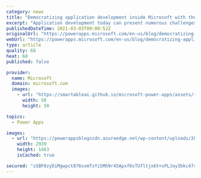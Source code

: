 ```yaml
---
category: news
title: "Democratizing application development inside Microsoft with the Power Platform"
excerpt: "Application development today can present numerous challenges, especially for large organizations with numerous teams working across various workflows and apps at once. With digitalization increasing rapidly, so has the pressure on teams to develop and maintain a multitude of applications to meet current"
publishedDateTime: 2021-03-03T09:00:52Z
originalUrl: "https://powerapps.microsoft.com/en-us/blog/democratizing-application-development-inside-microsoft-with-the-power-platform/"
webUrl: "https://powerapps.microsoft.com/en-us/blog/democratizing-application-development-inside-microsoft-with-the-power-platform/"
type: article
quality: 68
heat: 68
published: false

provider:
  name: Microsoft
  domain: microsoft.com
  images:
    - url: "https://smartableai.github.io/microsoft-power-apps/assets/images/organizations/microsoft.com-50x50.jpg"
      width: 50
      height: 50

topics:
  - Power Apps

images:
  - url: "https://powerappsblogscdn.azureedge.net/wp-content/uploads/2021/02/SuccessHub-Arch.jpg"
    width: 2939
    height: 1463
    isCached: true

secured: "sSBF0zyDiMgwpct876svmTsYiSMh9r45Apxf6sTUfltjx6t+sPLJoy3bkc47rfqZb157Ziatmgb72voOw8/IsHil3zomK7L4EdAjgWWgmoLfqnCjVxwxrSjIS3ya08wAdujxrAlK1MaMguRT6J99G9+2oF13mAe8IhhpG5SjWseKl56Q6AtEn+Qxr7SBNkBVtUIj10RRXAzFAN9vIBIuxz0wxzevmVSKYSf3Yt2J1sMZb2pgqHZzIjuXgKDw6XUoY+tu8PE5rqWvVl6+zeBjL12RQeY4ZhQI0BlewAN0olCyC+hlCyI25rAYz5gC0TY+r41kUsu5cfTCUFPpWWNwi7fOffQM4++E+mqb6XZ5lCY=;o7wrEVV5aW4K4Wp0noqiCg=="
---
```



